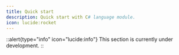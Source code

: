 ```yaml
---
title: Quick start
description: Quick start with С# language module.
icon: lucide:rocket
---
```


::alert{type="info" icon="lucide:info"}
  This section is currently under development.
::